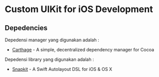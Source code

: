 # Custom UIKit for iOS Development
## Depedencies

Depedensi manager yang digunakan adalah :
- [Carthage](https://github.com/Carthage/Carthage) - A simple, decentralized dependency manager for Cocoa

Depedensi library yang digunakan adalah :
- [Snapkit](https://github.com/SnapKit/SnapKit) - A Swift Autolayout DSL for iOS & OS X